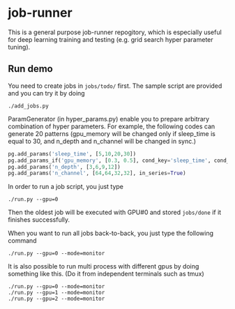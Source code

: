 # job-runner

This is a general purpose job-runner repogitory, which is especially useful for deep learning training and testing (e.g. grid search hyper parameter tuning).

## Run demo

You need to create jobs in `jobs/todo/` first. The sample script are provided and you can try it by doing 
```
./add_jobs.py 
```

ParamGenerator (in hyper_params.py) enable you to prepare arbitrary combination of hyper parameters. 
For example, the following codes can generate 20 patterns (gpu_memory will be changed only if sleep_time is equal to 30, and n_depth and n_channel will be changed in sync.)

```python
pg.add_params('sleep_time', [5,10,20,30])
pg.add_params_if('gpu_memory', [0.3, 0.5], cond_key='sleep_time', cond_val=30)
pg.add_params('n_depth', [3,6,9,12])
pg.add_params('n_channel', [64,64,32,32], in_series=True)
```

In order to run a job script, you just type
```
./run.py --gpu=0
``` 
Then the oldest job will be executed with GPU#0 and stored `jobs/done` if it finishes successfully.

When you want to run all jobs back-to-back, you just type the following command
```
./run.py --gpu=0 --mode=monitor
```

It is also possible to run multi process with different gpus by doing something like this.
(Do it from independent terminals such as tmux)
```
./run.py --gpu=0 --mode=monitor
./run.py --gpu=1 --mode=monitor
./run.py --gpu=2 --mode=monitor
```

